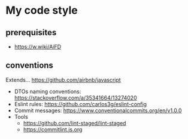 # My code style

## prerequisites
- https://w.wiki/AiFD

## conventions

Extends... https://github.com/airbnb/javascript

- DTOs naming conventions: https://stackoverflow.com/a/35341664/13274020
- Eslint rules: https://github.com/carlos3g/eslint-config
- Commit messages: https://www.conventionalcommits.org/en/v1.0.0
- Tools
  - https://github.com/lint-staged/lint-staged
  - https://commitlint.js.org
